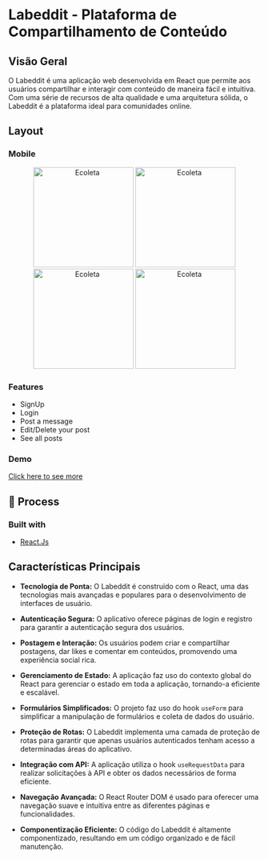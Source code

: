 # Labeddit - Plataforma de Compartilhamento de Conteúdo


## Visão Geral

O Labeddit é uma aplicação web desenvolvida em React que permite aos usuários compartilhar e interagir com conteúdo de maneira fácil e intuitiva. Com uma série de recursos de alta qualidade e uma arquitetura sólida, o Labeddit é a plataforma ideal para comunidades online.

## Layout

### Mobile

<p align="center">
  <img alt="Ecoleta" title="#Ecoleta" src="https://cdn.discordapp.com/attachments/1024117838002270240/1160717680781819984/image.png?ex=6535ad94&is=65233894&hm=47e77db92043cc35dda692cddbb1bc5afa89edf2f76ed001a7c797ce6a4a0ba2&" width="200px">
  <img alt="Ecoleta" title="#Ecoleta" src="https://cdn.discordapp.com/attachments/1024117838002270240/1160720842112639046/image.png?ex=6535b085&is=65233b85&hm=73ca7b1e91761e86278be8bca4cf8a0c1c26dc440391bbdff02fee0456a722ac&" width="200px">
  <img alt="Ecoleta" title="#Ecoleta" src="https://cdn.discordapp.com/attachments/1024117838002270240/1160720841596735549/image.png?ex=6535b085&is=65233b85&hm=a57e534c66b598f36399968976ad4dfa1fdb17b1c5bb780da0746dbee95198e1&" width="200px">
  <img alt="Ecoleta" title="#Ecoleta" src="https://cdn.discordapp.com/attachments/1024117838002270240/1160722287889219644/image.png?ex=6535b1de&is=65233cde&hm=96a31f65ed6214e9121c37cfa846883b2ac7ad3b518c6d18f70c0b51dd9e7d97&" width="200px">
</p>

### Features

- SignUp
- Login
- Post a message
- Edit/Delete your post
- See all posts

### Demo

[Click here to see more]()

## :newspaper: Process

### Built with

- [React.Js](https://reactjs.org)

## Características Principais

- **Tecnologia de Ponta:** O Labeddit é construído com o React, uma das tecnologias mais avançadas e populares para o desenvolvimento de interfaces de usuário.

- **Autenticação Segura:** O aplicativo oferece páginas de login e registro para garantir a autenticação segura dos usuários.

- **Postagem e Interação:** Os usuários podem criar e compartilhar postagens, dar likes e comentar em conteúdos, promovendo uma experiência social rica.

- **Gerenciamento de Estado:** A aplicação faz uso do contexto global do React para gerenciar o estado em toda a aplicação, tornando-a eficiente e escalável.

- **Formulários Simplificados:** O projeto faz uso do hook `useForm` para simplificar a manipulação de formulários e coleta de dados do usuário.

- **Proteção de Rotas:** O Labeddit implementa uma camada de proteção de rotas para garantir que apenas usuários autenticados tenham acesso a determinadas áreas do aplicativo.

- **Integração com API:** A aplicação utiliza o hook `useRequestData` para realizar solicitações à API e obter os dados necessários de forma eficiente.

- **Navegação Avançada:** O React Router DOM é usado para oferecer uma navegação suave e intuitiva entre as diferentes páginas e funcionalidades.

- **Componentização Eficiente:** O código do Labeddit é altamente componentizado, resultando em um código organizado e de fácil manutenção.